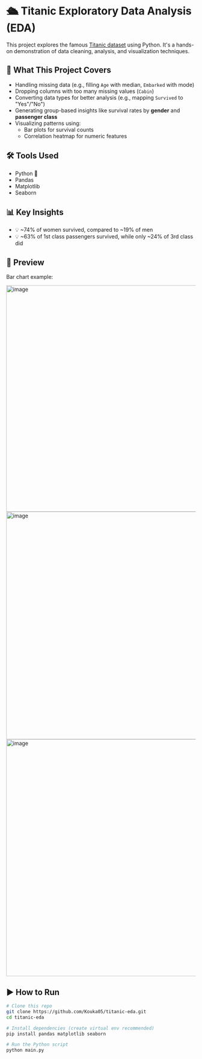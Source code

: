 # 🛳️ Titanic Exploratory Data Analysis (EDA)

This project explores the famous [Titanic dataset](https://www.kaggle.com/competitions/titanic) using Python. It's a hands-on demonstration of data cleaning, analysis, and visualization techniques.

## 📌 What This Project Covers

- Handling missing data (e.g., filling `Age` with median, `Embarked` with mode)
- Dropping columns with too many missing values (`Cabin`)
- Converting data types for better analysis (e.g., mapping `Survived` to "Yes"/"No")
- Generating group-based insights like survival rates by **gender** and **passenger class**
- Visualizing patterns using:
  - Bar plots for survival counts
  - Correlation heatmap for numeric features

## 🛠️ Tools Used

- Python 🐍
- Pandas
- Matplotlib
- Seaborn

## 📊 Key Insights

- 💡 ~74% of women survived, compared to ~19% of men
- 💡 ~63% of 1st class passengers survived, while only ~24% of 3rd class did

## 📸 Preview

Bar chart example:

<img width="795" height="600" alt="image" src="https://github.com/user-attachments/assets/512a5113-4875-466d-9a10-4608b7d49a07" />

<img width="795" height="603" alt="image" src="https://github.com/user-attachments/assets/fe578e2c-e86f-4fff-ae34-bc7fde817796" />

<img width="795" height="628" alt="image" src="https://github.com/user-attachments/assets/a92017de-e4a1-4f83-947a-b9ba992574e0" />


## ▶️ How to Run

```bash
# Clone this repo
git clone https://github.com/Kouka05/titanic-eda.git
cd titanic-eda

# Install dependencies (create virtual env recommended)
pip install pandas matplotlib seaborn

# Run the Python script
python main.py
